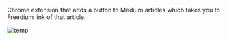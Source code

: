 Chrome extension that adds a button to Medium articles which takes you to Freedium link of that article.

![temp](https://github.com/user-attachments/assets/48a10fdb-1284-48d0-9fd3-6fb9989f0b84)
